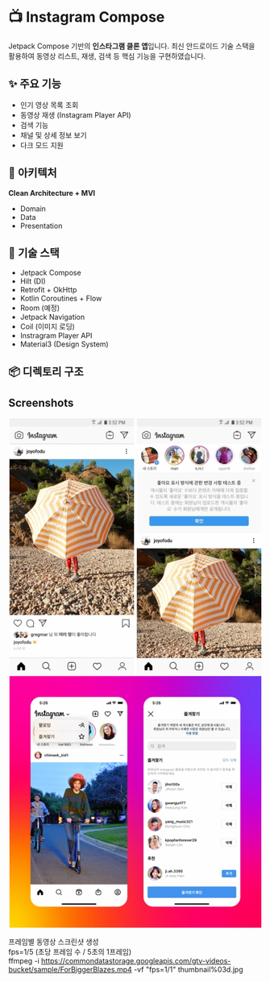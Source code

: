 # 📺 Instagram Compose

Jetpack Compose 기반의 **인스타그램 클론 앱**입니다. 최신 안드로이드 기술 스택을 활용하여 동영상 리스트, 재생, 검색 등 핵심 기능을 구현하였습니다.

## ✨ 주요 기능
- 인기 영상 목록 조회
- 동영상 재생 (Instagram Player API)
- 검색 기능
- 채널 및 상세 정보 보기
- 다크 모드 지원

## 🧱 아키텍처
**Clean Architecture + MVI**
- Domain
- Data
- Presentation

## 🧰 기술 스택
- Jetpack Compose
- Hilt (DI)
- Retrofit + OkHttp
- Kotlin Coroutines + Flow
- Room (예정)
- Jetpack Navigation
- Coil (이미지 로딩)
- Instragram Player API
- Material3 (Design System)

## 📦 디렉토리 구조

## Screenshots
<p align="center">
  <img src="screenshots/1.jpg" width="500" alt="1">
  <img src="screenshots/2.jpg" width="500" alt="2">
</p>

프레임별 동영상 스크린샷 생성  
fps=1/5 (초당 프레임 수 / 5초의 1프레임)  
ffmpeg -i https://commondatastorage.googleapis.com/gtv-videos-bucket/sample/ForBiggerBlazes.mp4 -vf "fps=1/1" thumbnail%03d.jpg


